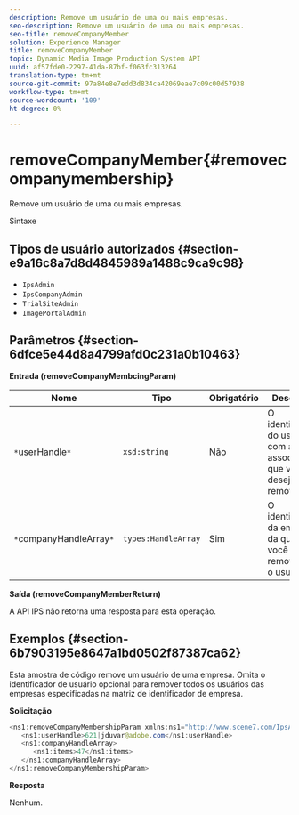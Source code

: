 ```yaml
---
description: Remove um usuário de uma ou mais empresas.
seo-description: Remove um usuário de uma ou mais empresas.
seo-title: removeCompanyMember
solution: Experience Manager
title: removeCompanyMember
topic: Dynamic Media Image Production System API
uuid: af57fde0-2297-41da-87bf-f063fc313264
translation-type: tm+mt
source-git-commit: 97a84e8e7edd3d834ca42069eae7c09c00d57938
workflow-type: tm+mt
source-wordcount: '109'
ht-degree: 0%

---
```



# removeCompanyMember{#removecompanymembership}

Remove um usuário de uma ou mais empresas.

Sintaxe

## Tipos de usuário autorizados {#section-e9a16c8a7d8d4845989a1488c9ca9c98}

* `IpsAdmin`
* `IpsCompanyAdmin`
* `TrialSiteAdmin`
* `ImagePortalAdmin`

## Parâmetros {#section-6dfce5e44d8a4799afd0c231a0b10463}

**Entrada (removeCompanyMembcingParam)**

| Nome | Tipo | Obrigatório | Descrição |
|---|---|---|---|
| `*`userHandle`*` | `xsd:string` | Não | O identificador do usuário com a associação que você deseja remover. |
| `*`companyHandleArray`*` | `types:HandleArray` | Sim | O identificador da empresa da qual você está removendo o usuário. |

**Saída (removeCompanyMemberReturn)**

A API IPS não retorna uma resposta para esta operação.

## Exemplos {#section-6b7903195e8647a1bd0502f87387ca62}

Esta amostra de código remove um usuário de uma empresa. Omita o identificador de usuário opcional para remover todos os usuários das empresas especificadas na matriz de identificador de empresa.

**Solicitação**

```java
<ns1:removeCompanyMembershipParam xmlns:ns1="http://www.scene7.com/IpsApi/xsd">
   <ns1:userHandle>621|jduvar@adobe.com</ns1:userHandle>
   <ns1:companyHandleArray>
      <ns1:items>47</ns1:items>
   </ns1:companyHandleArray>
</ns1:removeCompanyMembershipParam>
```

**Resposta**

Nenhum.
